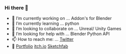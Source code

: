 ### Hi there 👋

- 🔭 I’m currently working on ...      Addon's for Blender
- 🌱 I’m currently learning ...        python
- 💪 I’m looking to collaborate on ... Unreal/ Unity Games
- 🤔 I’m looking for help with ...     Blender Python API 
- 📫 How to reach me: ...              [Twitter](https://twitter.com/PatsAtWork)
- 💨 [Portfolio](https://orourkepatrick.wixsite.com/portfolio)  [itch.io](https://patatucf.itch.io/)  [Sketchfab](https://sketchfab.com/ORourkePatrick)
